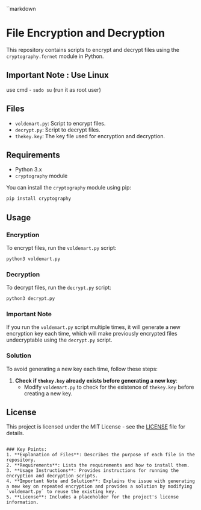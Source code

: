 
``markdown
# File Encryption and Decryption

This repository contains scripts to encrypt and decrypt files using the `cryptography.fernet` module in Python.
## Important Note : Use Linux 
use cmd - `sudo su` (run it as root user)

## Files

- `voldemart.py`: Script to encrypt files.
- `decrypt.py`: Script to decrypt files.
- `thekey.key`: The key file used for encryption and decryption.

## Requirements

- Python 3.x
- `cryptography` module

You can install the `cryptography` module using pip:
```sh
pip install cryptography
```

## Usage

### Encryption

To encrypt files, run the `voldemart.py` script:
```sh
python3 voldemart.py
```

### Decryption

To decrypt files, run the `decrypt.py` script:
```sh
python3 decrypt.py
```

### Important Note

If you run the `voldemart.py` script multiple times, it will generate a new encryption key each time, which will make previously encrypted files undecryptable using the `decrypt.py` script.

### Solution

To avoid generating a new key each time, follow these steps:

1. **Check if `thekey.key` already exists before generating a new key**:
    - Modify `voldemart.py` to check for the existence of `thekey.key` before creating a new key.

## License

This project is licensed under the MIT License - see the [LICENSE](LICENSE) file for details.
```

### Key Points:
1. **Explanation of Files**: Describes the purpose of each file in the repository.
2. **Requirements**: Lists the requirements and how to install them.
3. **Usage Instructions**: Provides instructions for running the encryption and decryption scripts.
4. **Important Note and Solution**: Explains the issue with generating a new key on repeated encryption and provides a solution by modifying `voldemart.py` to reuse the existing key.
5. **License**: Includes a placeholder for the project's license information.
